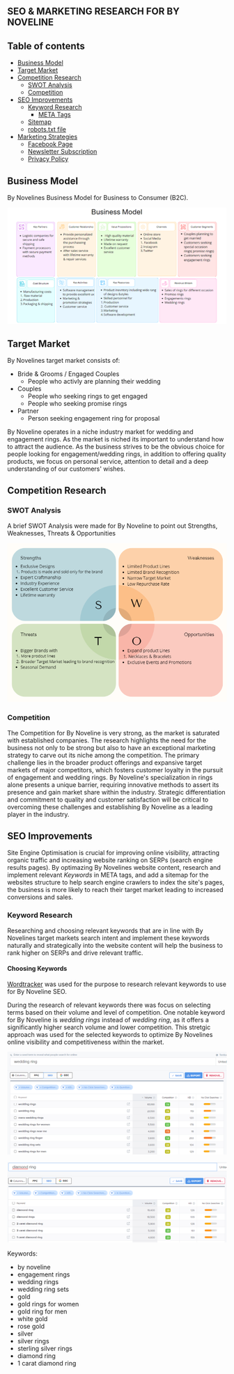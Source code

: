 ## SEO & MARKETING RESEARCH FOR BY NOVELINE

## Table of contents

- [Business Model](#business-model)
- [Target Market](#target-market)
- [Competition Research](#competition-research)
  - [SWOT Analysis](#swot-analysis)
  - [Competition](#competition)
- [SEO Improvements](#seo-improvements)
  - [Keyword Research](#keyword-research)
    - [META Tags](#meta-tags)
  - [Sitemap](#sitemap)
  - [robots.txt file](#robots.txt-file)
- [Marketing Strategies](#marketing-strategies)
  - [Facebook Page](#facebook-page)
  - [Newsletter Subscription](#newsletter-subscription)
  - [Privacy Policy](#privacy-policy)

## Business Model
By Novelines Business Model for Business to Consumer (B2C).

![Business model](docs/readme-img/bn-business-model.png)

## Target Market

By Novelines target market consists of:
* Bride & Grooms / Engaged Couples
  * People who activly are planning their wedding
* Couples
  * People who seeking rings to get engaged
  * People who seeking promise rings
* Partner
  * Person seeking engagement ring for proposal

By Noveline operates in a niche industry market for wedding and engagement rings. As the market is niched its important to understand how to attract the audience. As the business strives to be the obvious choice for people looking for engagement/wedding rings, in addition to offering quality products, we focus on personal service, attention to detail and a deep understanding of our customers' wishes.

## Competition Research

### SWOT Analysis
A brief SWOT Analysis were made for By Noveline to point out Strengths, Weaknesses, Threats & Opportunities

![Swot](docs/readme-img/bn-swot.png)

### Competition

The Competition for By Noveline is very strong, as the market is saturated with established companies. The research highlights the need for the business not only to be strong but also to have an exceptional marketing strategy to carve out its niche among the competition. The primary challenge lies in the broader product offerings and expansive target markets of major competitors, which fosters customer loyalty in the pursuit of engagement and wedding rings. By Noveline's specialization in rings alone presents a unique barrier, requiring innovative methods to assert its presence and gain market share within the industry. Strategic differentiation and commitment to quality and customer satisfaction will be critical to overcoming these challenges and establishing By Noveline as a leading player in the industry.

## SEO Improvements

Site Engine Optimisation is crucial for improving online visibility, attracting organic traffic and increasing website ranking on SERPs (search engine results pages). By optimazing By Novelines website content, research and implement relevant *Keywords* in META tags, and add a sitemap for the websites structure to help search engine crawlers to index the site's pages, the business is more likely to reach their target market leading to increased conversions and sales.

### Keyword Research
Researching and choosing relevant keywords that are in line with By Novelines target markets search intent and implement these keywords naturally and strategically into the website content will help the business to rank higher on SERPs and drive relevant traffic.

#### Choosing Keywords
[Wordtracker](https://www.wordtracker.com/) was used for the purpose to research relevant keywords to use for By Noveline SEO. 

During the research of relevant keywords there was focus on selecting terms based on their volume and level of competition. One notable keyword for By Noveline is *wedding rings* instead of *wedding ring*, as it offers a significantly higher search volume and lower competition. This stretgic approach was used for the selected keywords to optimize By Novelines online visibility and competitiveness within the market.

![Wordtracker wedding rings](docs/readme-img/bn-seo-keyword.png)

![Wordtracker diamond ring](docs/readme-img/bn-diamond-keyword.png)

Keywords:
* by noveline
* engagement rings
* wedding rings
* wedding ring sets
* gold
* gold rings for women
* gold ring for men
* white gold
* rose gold
* silver 
* silver rings
* sterling silver rings
* diamond ring
* 1 carat diamond ring

